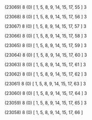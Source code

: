 (23069) 8 (0) [ 1, 5, 8, 9, 14, 15, 17, 55 ] 3 


(23068) 8 (0) [ 1, 5, 8, 9, 14, 15, 17, 56 ] 3 


(23067) 8 (0) [ 1, 5, 8, 9, 14, 15, 17, 57 ] 3 


(23066) 8 (0) [ 1, 5, 8, 9, 14, 15, 17, 58 ] 3 


(23065) 8 (0) [ 1, 5, 8, 9, 14, 15, 17, 59 ] 3 


(23064) 8 (0) [ 1, 5, 8, 9, 14, 15, 17, 60 ] 3 


(23063) 8 (0) [ 1, 5, 8, 9, 14, 15, 17, 61 ] 3 


(23062) 8 (0) [ 1, 5, 8, 9, 14, 15, 17, 62 ] 3 


(23061) 8 (0) [ 1, 5, 8, 9, 14, 15, 17, 63 ] 3 


(23060) 8 (0) [ 1, 5, 8, 9, 14, 15, 17, 64 ] 3 


(23059) 8 (0) [ 1, 5, 8, 9, 14, 15, 17, 65 ] 3 


(23058) 8 (0) [ 1, 5, 8, 9, 14, 15, 17, 66 ]  

